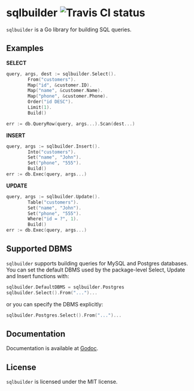 sqlbuilder ![Travis CI status](https://api.travis-ci.org/thcyron/sqlbuilder.svg)
==========

`sqlbuilder` is a Go library for building SQL queries.

Examples
--------

**SELECT**

```go
query, args, dest := sqlbuilder.Select().
        From("customers").
        Map("id", &customer.ID).
        Map("name", &customer.Name).
        Map("phone", &customer.Phone).
        Order("id DESC").
        Limit(1).
        Build()

err := db.QueryRow(query, args...).Scan(dest...)
```

**INSERT**

```go
query, args := sqlbuilder.Insert().
        Into("customers").
        Set("name", "John").
        Set("phone", "555").
        Build()
err := db.Exec(query, args...)
```

**UPDATE**

```go
query, args := sqlbuilder.Update().
        Table("customers").
        Set("name", "John").
        Set("phone", "555").
        Where("id = ?", 1).
        Build()
err := db.Exec(query, args...)
```

Supported DBMS
--------------

`sqlbuilder` supports building queries for MySQL and Postgres databases. You
can set the default DBMS used by the package-level Select, Update and Insert
functions with:

```go
sqlbuilder.DefaultDBMS = sqlbuilder.Postgres
sqlbuilder.Select().From("...")...
```

or you can specify the DBMS explicitly:

```go
sqlbuilder.Postgres.Select().From("...")...
```

Documentation
-------------

Documentation is available at [Godoc](http://godoc.org/github.com/thcyron/sqlbuilder).

License
-------

`sqlbuilder` is licensed under the MIT license.
